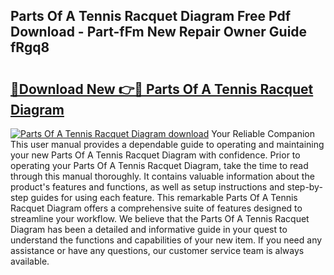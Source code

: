 ## Parts Of A Tennis Racquet Diagram Free Pdf Download - Part-fFm New Repair Owner Guide fRgq8

# <h2><a href="http://dfor4h.blite.top/?on=Parts+Of+A+Tennis+Racquet+Diagram">🔗Download New 👉🔴 Parts Of A Tennis Racquet Diagram</a></h2>

[![Parts Of A Tennis Racquet Diagram download](https://i.imgur.com/lujVjoI.png)](http://dfor4h.blite.top/?on=Parts+Of+A+Tennis+Racquet+Diagram)
Your Reliable Companion This user manual provides a dependable guide to operating and maintaining your new Parts Of A Tennis Racquet Diagram with confidence. Prior to operating your Parts Of A Tennis Racquet Diagram, take the time to read through this manual thoroughly. It contains valuable information about the product's features and functions, as well as setup instructions and step-by-step guides for using each feature. This remarkable Parts Of A Tennis Racquet Diagram offers a comprehensive suite of features designed to streamline your workflow. We believe that the Parts Of A Tennis Racquet Diagram has been a detailed and informative guide in your quest to understand the functions and capabilities of your new item. If you need any assistance or have any questions, our customer service team is always available.
